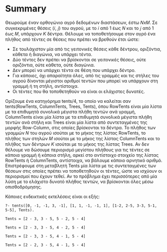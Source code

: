 # Summary

Θεωρούμε έναν ορθογώνιο αγρό δεδομένων διαστάσεων, έστω 𝑁𝑥𝑀. Σε συγκεκριμένες θέσεις (𝑖, 𝑗) του αγρού, με το 𝑖 από 1 έως 𝑁 και το 𝑗 από 1 έως 𝑀, υπάρχουν 𝐾 δέντρα. 
Θέλουμε να τοποθετήσουμε στον αγρό ένα πλήθος από τέντες σε θέσεις που πρέπει να βρεθούν έτσι ώστε:
- Σε τουλάχιστον μία από τις γειτονικές θέσεις κάθε δέντρου, οριζόντια, κάθετα ή διαγώνια, να υπάρχει τέντα.
- Δύο τέντες δεν πρέπει να βρίσκονται σε γειτονικές θέσεις, ούτε οριζόντια, ούτε κάθετα, ούτε διαγώνια.
- Δεν μπορεί να υπάρχει τέντα σε θέση που υπάρχει δέντρο.
- Για κάποιες, όχι απαραίτητα όλες, από τις γραμμές και τις στήλες του αγρού δίνονται μέγιστοι αριθμοί τεντών που μπορεί να υπάρχουν στη γραμμή ή τη στήλη, αντίστοιχα.
- Οι τέντες που θα τοποθετηθούν να είναι οι ελάχιστες δυνατές.

Ορίζουμε ένα κατηγόρημα tents/4, το οποίο να καλείται σαν tents(RowTents, ColumnTents, Trees, Tents), όπου RowTents είναι μία λίστα με τα επιθυμητά συνολικά μέγιστα 
πλήθη τεντών ανά γραμμή, ColumnTents είναι μία λίστα με τα επιθυμητά συνολικά μέγιστα πλήθη τεντών ανά στήλη και Trees είναι μία λίστα από συντεταγμένες της μορφής 
Row-Column, στις οποίες βρίσκονται τα δέντρα. Το πλήθος των γραμμών 𝑁 του αγρού ισούται με το μήκος της λίστας RowTents, το πλήθος των στηλών 𝑀 ισούται με το μήκος 
της λίστας ColumnTents και το πλήθος των δέντρων 𝐾 ισούται με το μήκος της λίστας Trees. Αν δεν θέλουμε να δώσουμε περιορισμό μεγίστου πλήθους για τις τέντες σε κάποια 
γραμμή ή κάποια στήλη, αρκεί στο αντίστοιχο στοιχείο της λίστας RowTents ή ColumnTents, αντίστοιχα, να βάλουμε κάποιο αρνητικό αριθμό. Επιστρέφουμε στη μεταβλητή Tents 
μία λίστα με τις συντεταγμένες των θέσεων στις οποίες πρέπει να τοποθετηθούν οι τέντες, ώστε να ισχύουν οι περιορισμοί που έχουν τεθεί. Αν το πρόβλημα έχει περισσότερες 
από μία λύση με το ελάχιστο δυνατό πλήθος τεντών, να βρίσκονται όλες μέσω οπισθοδρόμησης. 

Κάποιες ενδεικτικές εκτελέσεις είναι οι εξής:

`?- tents([0, -1, -1, 3, -1], [1, 1, -1, -1, 1], [1-2, 2-5, 3-3, 5-1, 5-5], Tents).`

`Tents = [2 - 3, 3 - 5, 5 - 2, 5 - 4]  `

`Tents = [2 - 3, 3 - 5, 4 - 2, 5 - 4]  `

`Tents = [2 - 3, 3 - 5, 4 - 1, 5 - 4]  `

`Tents = [2 - 2, 3 - 5, 4 - 1, 5 - 4]`
